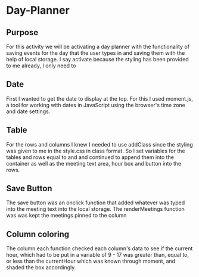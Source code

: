 # Day-Planner

## Purpose
For this activity we will be activating a day planner with the functionality of saving events for the day that the user types in and saving them with the help of local storage. I say activate because the styling has been provided to me already, I only need to 

## Date
First I wanted to get the date to display at the top. For this I used moment.js, a tool for working with dates in JavaScript using the browser's time zone and date settings.

## Table
For the rows and columns I knew I needed to use addClass since the styling was given to me in the style.css in class format. So I set variables for the tables and rows equal to <td> and <tr> and continued to append them into the container as well as the meeting text area, hour box and button into the rows.

## Save Button
The save button was an onclick function that added whatever was typed into the meeting text into the local storage. The renderMeetings function was was kept the meetings pinned to the column

## Column coloring
The column.each function checked each column's data to see if the current hour, which had to be put in a variable of 9 - 17 was greater than, equal to, or less than the currentHour which was known through moment, and shaded the box accordingly.